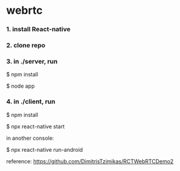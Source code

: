 # webrtc

### 1. install React-native 

### 2. clone repo

### 3. in ./server, run 
$ npm install

$ node app

### 4. in ./client, run

$ npm install

$ npx react-native start

in another console:

$ npx react-native run-android

reference: https://github.com/DimitrisTzimikas/RCTWebRTCDemo2
